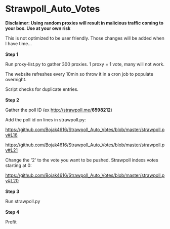 # Strawpoll_Auto_Votes
<strong>Disclaimer: Using random proxies will result in malicious traffic coming to your box. Use at your own risk</strong>

This is not optimized to be user friendly. Those changes will be added when I have time...
<br></br>
<strong>Step 1</strong>

Run proxy-list.py to gather 300 proxies. 1 proxy = 1 vote, many will not work.

The website refreshes every 10min so throw it in a cron job to populate overnight.

Script checks for duplicate entries.
<br></br>
<strong>Step 2</strong>

Gather the poll ID (ex http://strawpoll.me/<strong>6598212</strong>)

Add the poll id on lines in strawpoll.py:

https://github.com/Bojak4616/Strawpoll_Auto_Votes/blob/master/strawpoll.py#L16

https://github.com/Bojak4616/Strawpoll_Auto_Votes/blob/master/strawpoll.py#L21


Change the '2' to the vote you want to be pushed. Strawpoll indexs votes starting at 0:

https://github.com/Bojak4616/Strawpoll_Auto_Votes/blob/master/strawpoll.py#L20
<br></br>
<strong>Step 3</strong>

Run strawpoll.py
<br></br>
<strong>Step 4</strong>

Profit
